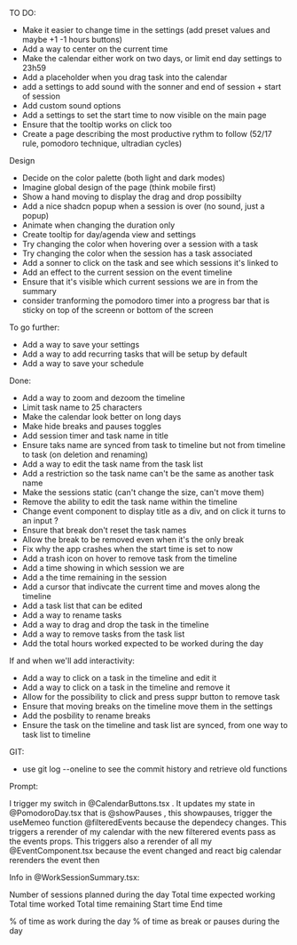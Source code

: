 TO DO:

- Make it easier to change time in the settings (add preset values and maybe +1 -1 hours buttons)
- Add a way to center on the current time
- Make the calendar either work on two days, or limit end day settings to 23h59
- Add a placeholder when you drag task into the calendar
- add a settings to add sound with the sonner and end of session + start of session
- Add custom sound options
- Add a settings to set the start time to now visible on the main page
- Ensure that the tooltip works on click too
- Create a page describing the most productive rythm to follow (52/17 rule, pomodoro technique, ultradian cycles)

Design

- Decide on the color palette (both light and dark modes)
- Imagine global design of the page (think mobile first)
- Show a hand moving to display the drag and drop possibilty
- Add a nice shadcn popup when a session is over (no sound, just a popup)
- Animate when changing the duration only
- Create tooltip for day/agenda view and settings
- Try changing the color when hovering over a session with a task
- Try changing the color when the session has a task associated
- Add a sonner to click on the task and see which sessions it's linked to
- Add an effect to the current session on the event timeline
- Ensure that it's visible which current sessions we are in from the summary
- consider tranforming the pomodoro timer into a progress bar that is sticky on top of the screenn or bottom of the screen

To go further:

- Add a way to save your settings
- Add a way to add recurring tasks that will be setup by default
- Add a way to save your schedule

Done:

- Add a way to zoom and dezoom the timeline
- Limit task name to 25 characters
- Make the calendar look better on long days
- Make hide breaks and pauses toggles
- Add session timer and task name in title
- Ensure taks name are synced from task to timeline but not from timeline to task (on deletion and renaming)
- Add a way to edit the task name from the task list
- Add a restriction so the task name can't be the same as another task name
- Make the sessions static (can't change the size, can't move them)
- Remove the ability to edit the task name within the timeline
- Change event component to display title as a div, and on click it turns to an input ?
- Ensure that break don't reset the task names
- Allow the break to be removed even when it's the only break
- Fix why the app crashes when the start time is set to now
- Add a trash icon on hover to remove task from the timeline
- Add a time showing in which session we are
- Add a the time remaining in the session
- Add a cursor that indivcate the current time and moves along the timeline
- Add a task list that can be edited
- Add a way to rename tasks
- Add a way to drag and drop the task in the timeline
- Add a way to remove tasks from the task list
- Add the total hours worked expected to be worked during the day

If and when we'll add interactivity:

- Add a way to click on a task in the timeline and edit it
- Add a way to click on a task in the timeline and remove it
- Allow for the possibility to click and press suppr button to remove task
- Ensure that moving breaks on the timeline move them in the settings
- Add the posbility to rename breaks
- Ensure the task on the timeline and task list are synced, from one way to task list to timeline

GIT:

- use git log --oneline to see the commit history and retrieve old functions

Prompt:

I trigger my switch in @CalendarButtons.tsx . It updates my state in @PomodoroDay.tsx that is @showPauses , this showpauses, trigger the useMemeo function @filteredEvents because the dependecy changes. This triggers a rerender of my calendar with the new filterered events pass as the events props. This triggers also a rerender of all my @EventComponent.tsx because the event changed and react big calendar rerenders the event then

Info in @WorkSessionSummary.tsx:

Number of sessions planned during the day
Total time expected working
Total time worked
Total time remaining
Start time
End time

% of time as work during the day
% of time as break or pauses during the day
